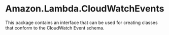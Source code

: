 # Amazon.Lambda.CloudWatchEvents

This package contains an interface that can be used for creating classes that conform to the CloudWatch Event schema.
